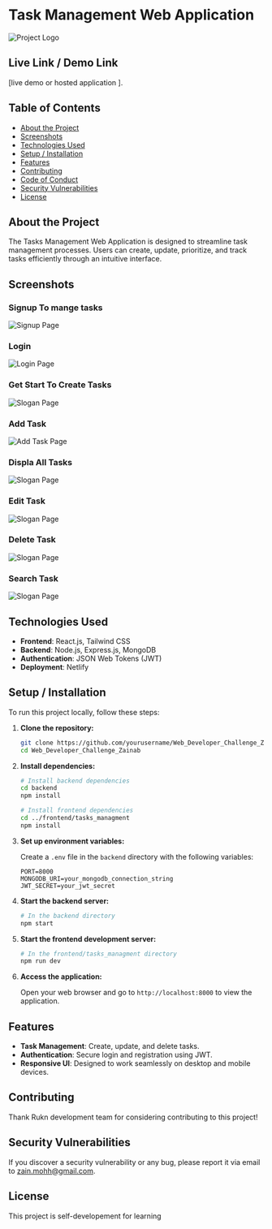 # Task Management Web Application

![Project Logo](./frontend//tasks_managment/src/assets/readme-images/loogoo.jpg)

## Live Link / Demo Link

[live demo or hosted application ].

## Table of Contents

- [About the Project](#about-the-project)
- [Screenshots](#screenshots)
- [Technologies Used](#technologies-used)
- [Setup / Installation](#setup--installation)
- [Features](#features)
- [Contributing](#contributing)
- [Code of Conduct](#code-of-conduct)
- [Security Vulnerabilities](#security-vulnerabilities)
- [License](#license)

## About the Project

The Tasks Management Web Application is designed to streamline task management processes. Users can create, update, prioritize, and track tasks efficiently through an intuitive interface.

## Screenshots

### Signup To mange tasks
![Signup Page](./frontend//tasks_managment/src/assets/readme-images/signup.png)



### Login
![Login Page](./frontend//tasks_managment/src/assets/readme-images/login.png)



### Get  Start To Create Tasks
![Slogan Page](./frontend//tasks_managment/src/assets/readme-images/slogan.png)


### Add Task
![Add Task Page](./frontend//tasks_managment/src/assets/readme-images/add-task.png)


### Displa All Tasks
![Slogan Page](./frontend//tasks_managment/src/assets/readme-images/tasks.png)


### Edit Task
![Slogan Page](./frontend//tasks_managment/src/assets/readme-images/edit-task.png)


### Delete Task
![Slogan Page](./frontend//tasks_managment/src/assets/readme-images/deleteTask.png)


### Search Task
![Slogan Page](./frontend//tasks_managment/src/assets/readme-images/no-result.png)


## Technologies Used

- **Frontend**: React.js, Tailwind CSS
- **Backend**: Node.js, Express.js, MongoDB
- **Authentication**: JSON Web Tokens (JWT)
- **Deployment**: Netlify

## Setup / Installation

To run this project locally, follow these steps:

1. **Clone the repository:**

   ```bash
   git clone https://github.com/yourusername/Web_Developer_Challenge_Zainab.git
   cd Web_Developer_Challenge_Zainab
   ```

2. **Install dependencies:**

   ```bash
   # Install backend dependencies
   cd backend
   npm install

   # Install frontend dependencies
   cd ../frontend/tasks_managment
   npm install
   ```

3. **Set up environment variables:**

   Create a `.env` file in the `backend` directory with the following variables:

   ```plaintext
   PORT=8000
   MONGODB_URI=your_mongodb_connection_string
   JWT_SECRET=your_jwt_secret
   ```

4. **Start the backend server:**

   ```bash
   # In the backend directory
   npm start
   ```

5. **Start the frontend development server:**

   ```bash
   # In the frontend/tasks_managment directory
   npm run dev
   ```

6. **Access the application:**

   Open your web browser and go to `http://localhost:8000` to view the application.

## Features

- **Task Management**: Create, update, and delete tasks.
- **Authentication**: Secure login and registration using JWT.
- **Responsive UI**: Designed to work seamlessly on desktop and mobile devices.

## Contributing

Thank Rukn development team for considering contributing to this project! 

## Security Vulnerabilities

If you discover a security vulnerability or any bug, please report it via email to zain.mohh@gmail.com. 
## License

This project is self-developement for learning
